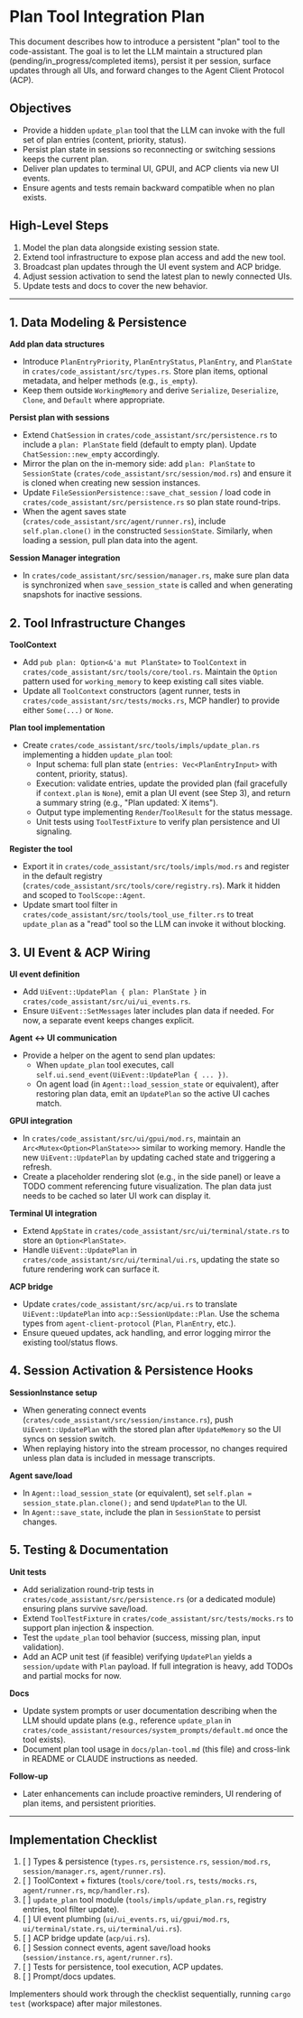 # Plan Tool Integration Plan

This document describes how to introduce a persistent "plan" tool to the code-assistant. The goal is to let the LLM maintain a structured plan (pending/in_progress/completed items), persist it per session, surface updates through all UIs, and forward changes to the Agent Client Protocol (ACP).

## Objectives

- Provide a hidden `update_plan` tool that the LLM can invoke with the full set of plan entries (content, priority, status).
- Persist plan state in sessions so reconnecting or switching sessions keeps the current plan.
- Deliver plan updates to terminal UI, GPUI, and ACP clients via new UI events.
- Ensure agents and tests remain backward compatible when no plan exists.

## High-Level Steps

1. Model the plan data alongside existing session state.
2. Extend tool infrastructure to expose plan access and add the new tool.
3. Broadcast plan updates through the UI event system and ACP bridge.
4. Adjust session activation to send the latest plan to newly connected UIs.
5. Update tests and docs to cover the new behavior.

---

## 1. Data Modeling & Persistence

**Add plan data structures**
- Introduce `PlanEntryPriority`, `PlanEntryStatus`, `PlanEntry`, and `PlanState` in `crates/code_assistant/src/types.rs`. Store plan items, optional metadata, and helper methods (e.g., `is_empty`).
- Keep them outside `WorkingMemory` and derive `Serialize`, `Deserialize`, `Clone`, and `Default` where appropriate.

**Persist plan with sessions**
- Extend `ChatSession` in `crates/code_assistant/src/persistence.rs` to include a `plan: PlanState` field (default to empty plan). Update `ChatSession::new_empty` accordingly.
- Mirror the plan on the in-memory side: add `plan: PlanState` to `SessionState` (`crates/code_assistant/src/session/mod.rs`) and ensure it is cloned when creating new session instances.
- Update `FileSessionPersistence::save_chat_session` / load code in `crates/code_assistant/src/persistence.rs` so plan state round-trips.
- When the agent saves state (`crates/code_assistant/src/agent/runner.rs`), include `self.plan.clone()` in the constructed `SessionState`. Similarly, when loading a session, pull plan data into the agent.

**Session Manager integration**
- In `crates/code_assistant/src/session/manager.rs`, make sure plan data is synchronized when `save_session_state` is called and when generating snapshots for inactive sessions.

## 2. Tool Infrastructure Changes

**ToolContext**
- Add `pub plan: Option<&'a mut PlanState>` to `ToolContext` in `crates/code_assistant/src/tools/core/tool.rs`. Maintain the `Option` pattern used for `working_memory` to keep existing call sites viable.
- Update all `ToolContext` constructors (agent runner, tests in `crates/code_assistant/src/tests/mocks.rs`, MCP handler) to provide either `Some(...)` or `None`.

**Plan tool implementation**
- Create `crates/code_assistant/src/tools/impls/update_plan.rs` implementing a hidden `update_plan` tool:
  - Input schema: full plan state (`entries: Vec<PlanEntryInput>` with content, priority, status).
  - Execution: validate entries, update the provided plan (fail gracefully if `context.plan` is `None`), emit a plan UI event (see Step 3), and return a summary string (e.g., "Plan updated: X items").
  - Output type implementing `Render`/`ToolResult` for the status message.
  - Unit tests using `ToolTestFixture` to verify plan persistence and UI signaling.

**Register the tool**
- Export it in `crates/code_assistant/src/tools/impls/mod.rs` and register in the default registry (`crates/code_assistant/src/tools/core/registry.rs`). Mark it hidden and scoped to `ToolScope::Agent`.
- Update smart tool filter in `crates/code_assistant/src/tools/tool_use_filter.rs` to treat `update_plan` as a "read" tool so the LLM can invoke it without blocking.

## 3. UI Event & ACP Wiring

**UI event definition**
- Add `UiEvent::UpdatePlan { plan: PlanState }` in `crates/code_assistant/src/ui/ui_events.rs`.
- Ensure `UiEvent::SetMessages` later includes plan data if needed. For now, a separate event keeps changes explicit.

**Agent <-> UI communication**
- Provide a helper on the agent to send plan updates:
  - When `update_plan` tool executes, call `self.ui.send_event(UiEvent::UpdatePlan { ... })`.
  - On agent load (in `Agent::load_session_state` or equivalent), after restoring plan data, emit an `UpdatePlan` so the active UI caches match.

**GPUI integration**
- In `crates/code_assistant/src/ui/gpui/mod.rs`, maintain an `Arc<Mutex<Option<PlanState>>>` similar to working memory. Handle the new `UiEvent::UpdatePlan` by updating cached state and triggering a refresh.
- Create a placeholder rendering slot (e.g., in the side panel) or leave a TODO comment referencing future visualization. The plan data just needs to be cached so later UI work can display it.

**Terminal UI integration**
- Extend `AppState` in `crates/code_assistant/src/ui/terminal/state.rs` to store an `Option<PlanState>`.
- Handle `UiEvent::UpdatePlan` in `crates/code_assistant/src/ui/terminal/ui.rs`, updating the state so future rendering work can surface it.

**ACP bridge**
- Update `crates/code_assistant/src/acp/ui.rs` to translate `UiEvent::UpdatePlan` into `acp::SessionUpdate::Plan`. Use the schema types from `agent-client-protocol` (`Plan`, `PlanEntry`, etc.).
- Ensure queued updates, ack handling, and error logging mirror the existing tool/status flows.

## 4. Session Activation & Persistence Hooks

**SessionInstance setup**
- When generating connect events (`crates/code_assistant/src/session/instance.rs`), push `UiEvent::UpdatePlan` with the stored plan after `UpdateMemory` so the UI syncs on session switch.
- When replaying history into the stream processor, no changes required unless plan data is included in message transcripts.

**Agent save/load**
- In `Agent::load_session_state` (or equivalent), set `self.plan = session_state.plan.clone();` and send `UpdatePlan` to the UI.
- In `Agent::save_state`, include the plan in `SessionState` to persist changes.

## 5. Testing & Documentation

**Unit tests**
- Add serialization round-trip tests in `crates/code_assistant/src/persistence.rs` (or a dedicated module) ensuring plans survive save/load.
- Extend `ToolTestFixture` in `crates/code_assistant/src/tests/mocks.rs` to support plan injection & inspection.
- Test the `update_plan` tool behavior (success, missing plan, input validation).
- Add an ACP unit test (if feasible) verifying `UpdatePlan` yields a `session/update` with `Plan` payload. If full integration is heavy, add TODOs and partial mocks for now.

**Docs**
- Update system prompts or user documentation describing when the LLM should update plans (e.g., reference `update_plan` in `crates/code_assistant/resources/system_prompts/default.md` once the tool exists).
- Document plan tool usage in `docs/plan-tool.md` (this file) and cross-link in README or CLAUDE instructions as needed.

**Follow-up**
- Later enhancements can include proactive reminders, UI rendering of plan items, and persistent priorities.

---

## Implementation Checklist

1. [ ] Types & persistence (`types.rs`, `persistence.rs`, `session/mod.rs`, `session/manager.rs`, `agent/runner.rs`).
2. [ ] ToolContext + fixtures (`tools/core/tool.rs`, `tests/mocks.rs`, `agent/runner.rs`, `mcp/handler.rs`).
3. [ ] `update_plan` tool module (`tools/impls/update_plan.rs`, registry entries, tool filter update).
4. [ ] UI event plumbing (`ui/ui_events.rs`, `ui/gpui/mod.rs`, `ui/terminal/state.rs`, `ui/terminal/ui.rs`).
5. [ ] ACP bridge update (`acp/ui.rs`).
6. [ ] Session connect events, agent save/load hooks (`session/instance.rs`, `agent/runner.rs`).
7. [ ] Tests for persistence, tool execution, ACP updates.
8. [ ] Prompt/docs updates.

Implementers should work through the checklist sequentially, running `cargo test` (workspace) after major milestones.

